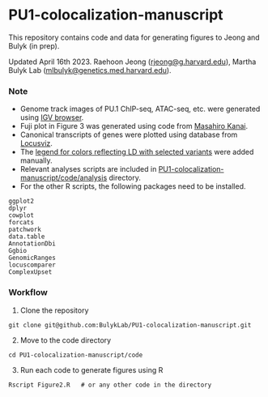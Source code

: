 # PU1-colocalization-manuscript
This repository contains code and data for generating figures to Jeong and Bulyk (in prep).

Updated April 16th 2023. Raehoon Jeong (rjeong@g.harvard.edu), Martha Bulyk Lab (mlbulyk@genetics.med.harvard.edu).


### Note
- Genome track images of PU.1 ChIP-seq, ATAC-seq, etc. were generated using <a href="https://software.broadinstitute.org/software/igv/">IGV browser</a>.
- Fuji plot in Figure 3 was generated using code from <a href="https://github.com/mkanai/fujiplot">Masahiro Kanai</a>.
- Canonical transcripts of genes were plotted using database from <a href="https://github.com/mkanai/locusviz/tree/master/inst/extdata">Locusviz</a>.  
- The <a href="https://github.com/BulykLab/PU1-colocalization-manuscript/blob/main/figures/r2_panel.pdf">legend for colors reflecting LD with selected variants</a> were added manually.
- Relevant analyses scripts are included in <a href="https://github.com/BulykLab/PU1-colocalization-manuscript/tree/main/code/analysis">PU1-colocalization-manuscript/code/analysis</a> directory.
- For the other R scripts, the following packages need to be installed.
```
ggplot2
dplyr
cowplot
forcats
patchwork
data.table
AnnotationDbi
Ggbio
GenomicRanges
locuscomparer
ComplexUpset
```

### Workflow
1) Clone the repository
```
git clone git@github.com:BulykLab/PU1-colocalization-manuscript.git
```
2) Move to the code directory
```
cd PU1-colocalization-manuscript/code
```
3) Run each code to generate figures using R
```
Rscript Figure2.R   # or any other code in the directory
```
